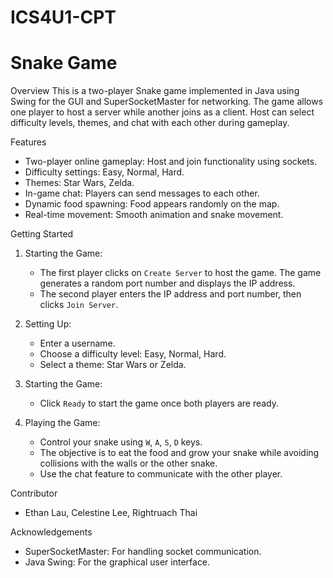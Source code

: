 # ICS4U1-CPT
# Snake Game

 Overview
This is a two-player Snake game implemented in Java using Swing for the GUI and SuperSocketMaster for networking. The game allows one player to host a server while another joins as a client. Host can select difficulty levels, themes, and chat with each other during gameplay.

 Features
- Two-player online gameplay: Host and join functionality using sockets.
- Difficulty settings: Easy, Normal, Hard.
- Themes: Star Wars, Zelda.
- In-game chat: Players can send messages to each other.
- Dynamic food spawning: Food appears randomly on the map.
- Real-time movement: Smooth animation and snake movement.

 Getting Started
1. Starting the Game:
    - The first player clicks on `Create Server` to host the game. The game generates a random port number and displays the IP address.
    - The second player enters the IP address and port number, then clicks `Join Server`.

2. Setting Up:
    - Enter a username.
    - Choose a difficulty level: Easy, Normal, Hard.
    - Select a theme: Star Wars or Zelda.

3. Starting the Game:
    - Click `Ready` to start the game once both players are ready.

4. Playing the Game:
    - Control your snake using `W`, `A`, `S`, `D` keys.
    - The objective is to eat the food and grow your snake while avoiding collisions with the walls or the other snake.
    - Use the chat feature to communicate with the other player.

Contributor
- Ethan Lau, Celestine Lee, Rightruach Thai

Acknowledgements
- SuperSocketMaster: For handling socket communication.
- Java Swing: For the graphical user interface.
